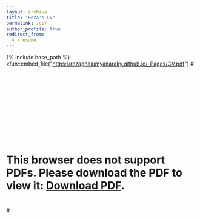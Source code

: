 ```yaml
---
layout: archive
title: "Reza's CV"
permalink: /cv/
author_profile: true
redirect_from:
  - /resume
---
```


{% include base_path %}
xfun::embed_file("https://rezaghaiumyanaraky.github.io/_Pages/CV.pdf")
#<object data="https://rezaghaiumyanaraky.github.io/_Pages/CV.pdf" type="application/pdf" width="700px" height="700px">
#    <embed src="https://rezaghaiumyanaraky.github.io/_Pages/CV.pdf">
#        <p>This browser does not support PDFs. Please download the PDF to view it: <a href="https://rezaghaiumyanaraky.github.io/_Pages/CV.pdf">Download PDF</a>.</p>
#    </embed>
#</object>

